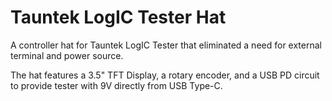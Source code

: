# Tauntek LogIC Tester Hat

A controller hat for Tauntek LogIC Tester that eliminated a need for external terminal and power source.

The hat features a 3.5" TFT Display, a rotary encoder, and a USB PD circuit to provide tester with 9V directly from USB Type-C.
